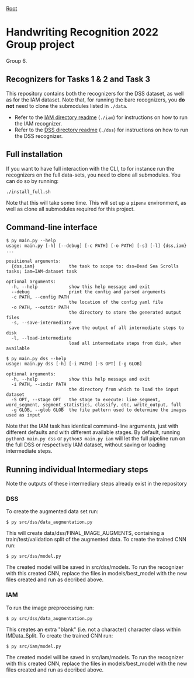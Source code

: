 [Root](./README.md)
# Handwriting Recognition 2022 Group project
Group 6.

## Recognizers for Tasks 1 & 2 and Task 3
This repository contains both the recognizers for the DSS dataset, as well as for the IAM dataset. Note that, for 
running the bare recognizers, you **do not** need to clone the submodules listed in `./data`.
- Refer to the [IAM directory readme](./iam/readme.md) (`./iam`) for instructions on how to run the IAM recognizer.
- Refer to the [DSS directory readme](./dss/readme.md) (`./dss`) for instructions on how to run the DSS recognizer.

## Full installation
If you want to have full interaction with the CLI, to for instance run the recognizers on the full data-sets, you need
to clone all submodules. You can do so by running:
```shell
./install_full.sh
```
Note that this will take some time. This will set up a `pipenv` environment, as well as clone all submodules required
for this project.
## Command-line interface
```shell
$ py main.py --help
usage: main.py [-h] [--debug] [-c PATH] [-o PATH] [-s] [-l] {dss,iam} ...

positional arguments:
  {dss,iam}             the task to scope to: dss=Dead Sea Scrolls tasks; iam=IAM-dataset task

optional arguments:
  -h, --help            show this help message and exit
  --debug               print the config and parsed arguments
  -c PATH, --config PATH
                        the location of the config yaml file
  -o PATH, --outdir PATH
                        the directory to store the generated output files
  -s, --save-intermediate
                        save the output of all intermediate steps to disk
  -l, --load-intermediate
                        load all intermediate steps from disk, when available
```

```shell
$ py main.py dss --help
usage: main.py dss [-h] [-i PATH] [-S OPT] [-g GLOB]

optional arguments:
  -h, --help            show this help message and exit
  -i PATH, --indir PATH
                        the directory from which to load the input dataset
  -S OPT, --stage OPT   the stage to execute: line_segment, word_segment, segment_statistics, classify, ctc, write_output, full
  -g GLOB, --glob GLOB  the file pattern used to determine the images used as input
```
Note that the IAM task has identical command-line arguments, just with different defaults and with different available 
stages. By default, running `python3 main.py dss` or `python3 main.py iam` will let the full pipeline run on the full 
DSS or respectively IAM dataset, without saving or loading intermediate steps.
## Running individual Intermediary steps
Note the outputs of these intermediary steps already exist in the repository
### DSS
To create the augmented data set run: 
```shell
$ py src/dss/data_augmentation.py
```
This will create data/dss/FINAL_IMAGE_AUGMENTS, containing a train/test/validation split of the augmented data.
To create the trained CNN run:
```shell
$ py src/dss/model.py
```
The created model will be saved in src/dss/models. To run the recognizer with this created CNN, replace the files in models/best_model
with the new files created and run as decribed above.

### IAM
To run the image preprocessing run: 
```shell
$ py src/dss/data_augmentation.py
```
This creates an extra "blank" (i.e. not a character) character class within IMData_Split.
To create the trained CNN run:
```shell
$ py src/iam/model.py
```
The created model will be saved in src/iam/models. To run the recognizer with this created CNN, replace the files in models/best_model
with the new files created and run as decribed above.
